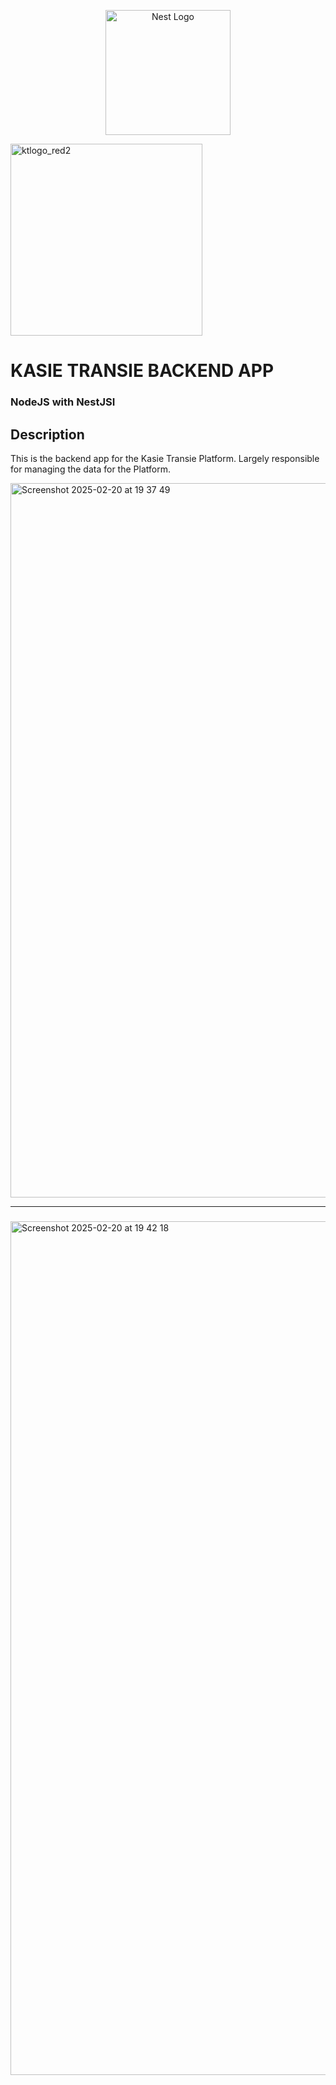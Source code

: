 <p align="center">
  <a href="http://nestjs.com/" target="blank"><img src="https://nestjs.com/img/logo-small.svg" width="200" alt="Nest Logo" /></a>
</p>

<img width="307" alt="ktlogo_red2" src="https://github.com/user-attachments/assets/7763f3c8-855c-4e49-8263-2f3ab4e314e0" />

# KASIE TRANSIE BACKEND APP

### NodeJS with NestJSI

## Description
This is the backend app for the Kasie Transie Platform. Largely responsible for managing the data for the Platform.

<img width="1143" alt="Screenshot 2025-02-20 at 19 37 49" src="https://github.com/user-attachments/assets/bb6c1148-2624-498d-8a1a-a2ddbd5de84c" />

---

### 

<img width="1366" alt="Screenshot 2025-02-20 at 19 42 18" src="https://github.com/user-attachments/assets/e64514af-d4ad-4b42-9b95-ae7d13ced44e" />
